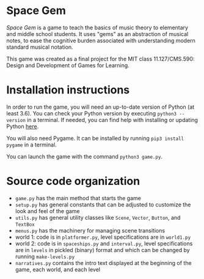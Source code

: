 # Space Gem

_Space Gem_ is a game to teach the basics of music theory to elementary and middle school students. It uses "gems" as an abstraction of musical notes, to ease the cognitive burden associated with understanding modern standard musical notation.

This game was created as a final project for the MIT class 11.127/CMS.590: Design and Development of Games for Learning.

# Installation instructions

In order to run the game, you will need an up-to-date version of Python (at least 3.6). You can check your Python version by executing `python3 --version` in a terminal. If needed, you can find help with installing or updating Python [here](https://docs.python.org/3/using/index.html).

You will also need Pygame. It can be installed by running `pip3 install pygame` in a terminal.

You can launch the game with the command `python3 game.py`.

# Source code organization

- `game.py` has the main method that starts the game
- `setup.py` has general constants that can be adjusted to customize the look and feel of the game
- `utils.py` has general utility classes like `Scene`, `Vector`, `Button`, and `TextBox`
- `menus.py` has the machinery for managing scene transitions
- world 1: code is in `platformer.py`, level specifications are in `world1.py`
- world 2: code is in `spaceships.py` and `interval.py`, level specifications are in `levels` in pickled (binary) format and which can be changed by running `make-levels.py`
- `narratives.py` contains the intro text displayed at the beginning of the game, each world, and each level
